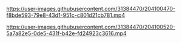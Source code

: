 


https://user-images.githubusercontent.com/31384470/204100470-f8bde593-79e8-43d1-951c-c801d21cb781.mp4



https://user-images.githubusercontent.com/31384470/204100520-5a7a82e5-0de5-431f-b42e-fd24923c3616.mp4

